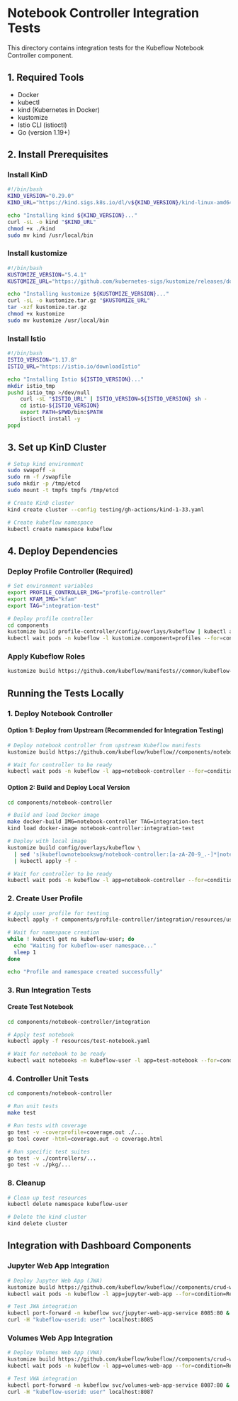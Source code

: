 # Notebook Controller Integration Tests

This directory contains integration tests for the Kubeflow Notebook Controller component.

## 1. Required Tools

- Docker
- kubectl
- kind (Kubernetes in Docker)
- kustomize
- Istio CLI (istioctl)
- Go (version 1.19+)

## 2. Install Prerequisites

### Install KinD

```bash
#!/bin/bash
KIND_VERSION="0.29.0"
KIND_URL="https://kind.sigs.k8s.io/dl/v${KIND_VERSION}/kind-linux-amd64"

echo "Installing kind ${KIND_VERSION}..."
curl -sL -o kind "$KIND_URL"
chmod +x ./kind
sudo mv kind /usr/local/bin
```

### Install kustomize

```bash
#!/bin/bash
KUSTOMIZE_VERSION="5.4.1"
KUSTOMIZE_URL="https://github.com/kubernetes-sigs/kustomize/releases/download/kustomize/v${KUSTOMIZE_VERSION}/kustomize_v${KUSTOMIZE_VERSION}_linux_amd64.tar.gz"

echo "Installing kustomize ${KUSTOMIZE_VERSION}..."
curl -sL -o kustomize.tar.gz "$KUSTOMIZE_URL"
tar -xzf kustomize.tar.gz
chmod +x kustomize
sudo mv kustomize /usr/local/bin
```

### Install Istio

```bash
#!/bin/bash
ISTIO_VERSION="1.17.8"
ISTIO_URL="https://istio.io/downloadIstio"

echo "Installing Istio ${ISTIO_VERSION}..."
mkdir istio_tmp
pushd istio_tmp >/dev/null
    curl -sL "$ISTIO_URL" | ISTIO_VERSION=${ISTIO_VERSION} sh -
    cd istio-${ISTIO_VERSION}
    export PATH=$PWD/bin:$PATH
    istioctl install -y
popd
```

## 3. Set up KinD Cluster

```bash
# Setup kind environment
sudo swapoff -a
sudo rm -f /swapfile
sudo mkdir -p /tmp/etcd
sudo mount -t tmpfs tmpfs /tmp/etcd

# Create KinD cluster
kind create cluster --config testing/gh-actions/kind-1-33.yaml

# Create kubeflow namespace
kubectl create namespace kubeflow
```

## 4. Deploy Dependencies

### Deploy Profile Controller (Required)

```bash
# Set environment variables
export PROFILE_CONTROLLER_IMG="profile-controller"
export KFAM_IMG="kfam"
export TAG="integration-test"

# Deploy profile controller
cd components
kustomize build profile-controller/config/overlays/kubeflow | kubectl apply -f -
kubectl wait pods -n kubeflow -l kustomize.component=profiles --for=condition=Ready --timeout=300s
```

### Apply Kubeflow Roles

```bash
kustomize build https://github.com/kubeflow/manifests//common/kubeflow-roles/base?ref=master | kubectl apply -f -
```

## Running the Tests Locally

### 1. Deploy Notebook Controller

#### Option 1: Deploy from Upstream (Recommended for Integration Testing)

```bash
# Deploy notebook controller from upstream Kubeflow manifests
kustomize build https://github.com/kubeflow/kubeflow//components/notebook-controller/config/overlays/kubeflow?ref=master | kubectl apply -f -

# Wait for controller to be ready
kubectl wait pods -n kubeflow -l app=notebook-controller --for=condition=Ready --timeout=300s
```

#### Option 2: Build and Deploy Local Version

```bash
cd components/notebook-controller

# Build and load Docker image
make docker-build IMG=notebook-controller TAG=integration-test
kind load docker-image notebook-controller:integration-test

# Deploy with local image
kustomize build config/overlays/kubeflow \
  | sed 's|kubeflownotebookswg/notebook-controller:[a-zA-Z0-9_.-]*|notebook-controller:integration-test|g' \
  | kubectl apply -f -

# Wait for controller to be ready
kubectl wait pods -n kubeflow -l app=notebook-controller --for=condition=Ready --timeout=300s
```

### 2. Create User Profile

```bash
# Apply user profile for testing
kubectl apply -f components/profile-controller/integration/resources/user-profile.yaml

# Wait for namespace creation
while ! kubectl get ns kubeflow-user; do 
  echo "Waiting for kubeflow-user namespace..."
  sleep 1
done

echo "Profile and namespace created successfully"
```

### 3. Run Integration Tests

#### Create Test Notebook

```bash
cd components/notebook-controller/integration

# Apply test notebook
kubectl apply -f resources/test-notebook.yaml

# Wait for notebook to be ready
kubectl wait notebooks -n kubeflow-user -l app=test-notebook --for=condition=Ready --timeout=300s
```

### 4. Controller Unit Tests

```bash
cd components/notebook-controller

# Run unit tests
make test

# Run tests with coverage
go test -v -coverprofile=coverage.out ./...
go tool cover -html=coverage.out -o coverage.html

# Run specific test suites
go test -v ./controllers/...
go test -v ./pkg/...
```

### 8. Cleanup

```bash
# Clean up test resources
kubectl delete namespace kubeflow-user

# Delete the kind cluster
kind delete cluster
```

## Integration with Dashboard Components

### Jupyter Web App Integration

```bash
# Deploy Jupyter Web App (JWA)
kustomize build https://github.com/kubeflow/kubeflow//components/crud-web-apps/jupyter/manifests/overlays/istio?ref=master | kubectl apply -f -
kubectl wait pods -n kubeflow -l app=jupyter-web-app --for=condition=Ready --timeout=300s

# Test JWA integration
kubectl port-forward -n kubeflow svc/jupyter-web-app-service 8085:80 &
curl -H "kubeflow-userid: user" localhost:8085
```

### Volumes Web App Integration

```bash
# Deploy Volumes Web App (VWA)
kustomize build https://github.com/kubeflow/kubeflow//components/crud-web-apps/volumes/manifests/overlays/istio?ref=master | kubectl apply -f -
kubectl wait pods -n kubeflow -l app=volumes-web-app --for=condition=Ready --timeout=300s

# Test VWA integration
kubectl port-forward -n kubeflow svc/volumes-web-app-service 8087:80 &
curl -H "kubeflow-userid: user" localhost:8087
```
